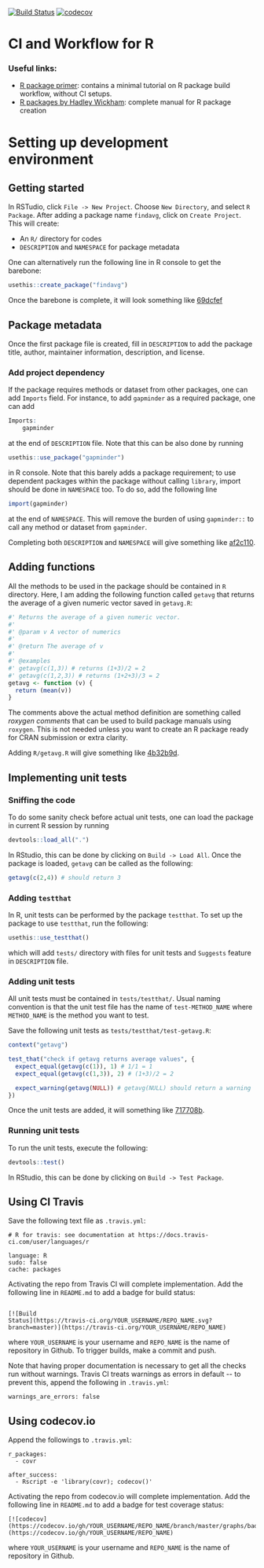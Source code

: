 [![Build
Status](https://travis-ci.com/ubcecon/example-R-repository.svg?branch=master)](https://travis-ci.com/ubcecon/example-R-repository)
[![codecov](https://codecov.io/gh/ubcecon/example-R-repository/branch/master/graphs/badge.svg)](https://codecov.io/gh/ubcecon/example-R-repository) 

# CI and Workflow for R

### Useful links:
- [R package primer](https://kbroman.org/pkg_primer/): contains a minimal tutorial on R package build workflow, without CI setups. 
- [R packages by Hadley Wickham](http://r-pkgs.had.co.nz/): complete manual for R package creation

# Setting up development environment
## Getting started
In RSTudio, click `File -> New Project`. Choose `New Directory`, and select `R Package`. After adding a package name `findavg`, click on `Create Project`. This will create:

- An `R/` directory for codes
- `DESCRIPTION` and `NAMESPACE` for package metadata

One can alternatively run the following line in R console to get the barebone:
```r
usethis::create_package("findavg")
```

Once the barebone is complete, it will look something like [69dcfef](https://github.com/ubcecon/example-R-repository/tree/69dcfefc7e62216df019893581579c6f2d8454ba)

## Package metadata
Once the first package file is created, fill in `DESCRIPTION` to add the package title, author, maintainer information, description, and license.
### Add project dependency
If the package requires methods or dataset from other packages, one can add `Imports` field. For instance, to add `gapminder` as a required package, one can add
```r
Imports: 
    gapminder
```

at the end of `DESCRIPTION` file. Note that this can be also done by running
```r
usethis::use_package("gapminder")
```
in R console. Note that this barely adds a package requirement; to use dependent packages within the package without calling `library`, import should be done in `NAMESPACE` too. To do so, add the following line
```r
import(gapminder)
```
at the end of `NAMESPACE`. This will remove the burden of using `gapminder::` to call any method or dataset from `gapminder`.

Completing both `DESCRIPTION` and `NAMESPACE` will give something like [af2c110](https://github.com/ubcecon/example-R-repository/tree/af2c11029d919690bb415b3193a1cf3c3925674a). 

## Adding functions
All the methods to be used in the package should be contained in `R` directory. Here, I am adding the following function called `getavg` that returns the average of a given numeric vector saved in `getavg.R`:
```r
#' Returns the average of a given numeric vector.
#'
#' @param v A vector of numerics
#'
#' @return The average of v
#'
#' @examples
#' getavg(c(1,3)) # returns (1+3)/2 = 2
#' getavg(c(1,2,3)) # returns (1+2+3)/3 = 2
getavg <- function (v) {
  return (mean(v))
}
```
The comments above the actual method definition are something called *roxygen comments* that can be used to build package manuals using `roxygen`. This is not needed unless you want to create an R package ready for CRAN submission or extra clarity.

Adding `R/getavg.R` will give something like [4b32b9d](https://github.com/ubcecon/example-R-repository/tree/4b32b9dddbcad81f58c2f63d89c503a50c4977f0).

## Implementing unit tests
### Sniffing the code
To do some sanity check before actual unit tests, one can load the package in current R session by running
```r
devtools::load_all(".")
```
In RStudio, this can be done by clicking on `Build -> Load All`. Once the package is loaded, `getavg` can be called as the following:
```r
getavg(c(2,4)) # should return 3
```

### Adding `testthat`
In R, unit tests can be performed by the package `testthat`. To set up the package to use `testthat`, run the following:
```r
usethis::use_testthat()
```
which will add `tests/` directory with files for unit tests and `Suggests` feature in `DESCRIPTION` file.

### Adding unit tests
All unit tests must be contained in `tests/testthat/`. Usual naming convention is that the unit test file has the name of `test-METHOD_NAME` where `METHOD_NAME` is the method you want to test.

Save the following unit tests as `tests/testthat/test-getavg.R`:
```r
context("getavg")

test_that("check if getavg returns average values", {
  expect_equal(getavg(c(1)), 1) # 1/1 = 1
  expect_equal(getavg(c(1,3)), 2) # (1+3)/2 = 2

  expect_warning(getavg(NULL)) # getavg(NULL) should return a warning
})
```
Once the unit tests are added, it will something like [717708b](https://github.com/ubcecon/example-R-repository/tree/717708b170b29507f7d3585be0e0c9143e4f7b04).

### Running unit tests
To run the unit tests, execute the following:
```r
devtools::test()
```
In RStudio, this can be done by clicking on `Build -> Test Package`.



## Using CI Travis
Save the following text file as `.travis.yml`:

```
# R for travis: see documentation at https://docs.travis-ci.com/user/languages/r

language: R
sudo: false
cache: packages
```

Activating the repo from Travis CI will complete implementation. Add the following line in `README.md` to add a badge for build status:

```

[![Build
Status](https://travis-ci.org/YOUR_USERNAME/REPO_NAME.svg?branch=master)](https://travis-ci.org/YOUR_USERNAME/REPO_NAME)
```
where `YOUR_USERNAME` is your username and `REPO_NAME` is the name of repository in Github. To trigger builds, make a commit and push.

Note that having proper documentation is necessary to get all the checks run without warnings. Travis CI treats warnings as errors in default -- to prevent this, append the following in `.travis.yml`:

```
warnings_are_errors: false
```

## Using codecov.io
Append the followings to `.travis.yml`:
```
r_packages:
  - covr

after_success:
  - Rscript -e 'library(covr); codecov()'
```

Activating the repo from codecov.io will complete implementation. Add the following line in `README.md` to add a badge for test coverage status:

```
[![codecov](https://codecov.io/gh/YOUR_USERNAME/REPO_NAME/branch/master/graphs/badge.svg)](https://codecov.io/gh/YOUR_USERNAME/REPO_NAME) 
```
where `YOUR_USERNAME` is your username and `REPO_NAME` is the name of repository in Github.

